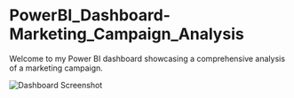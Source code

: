 # PowerBI_Dashboard-Marketing_Campaign_Analysis
Welcome to my Power BI dashboard showcasing a comprehensive analysis of a marketing campaign. 

![Dashboard Screenshot](https://github.com/nabeelshaikh31/PowerBI_Dashboard-Marketing_Campaign_Analysis/assets/48349890/9e56c484-680b-4ec9-907c-11059d72e079)
